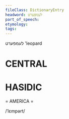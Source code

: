 ```yaml
---
fileClass: DictionaryEntry
headword: לעמפּערט
part_of_speech: 
etymology: 
tags: 
---
```

לעמפּערט
'leopard

CENTRAL
========

HASIDIC
=======
= AMERICA = 

/ˈlɛmpərt/